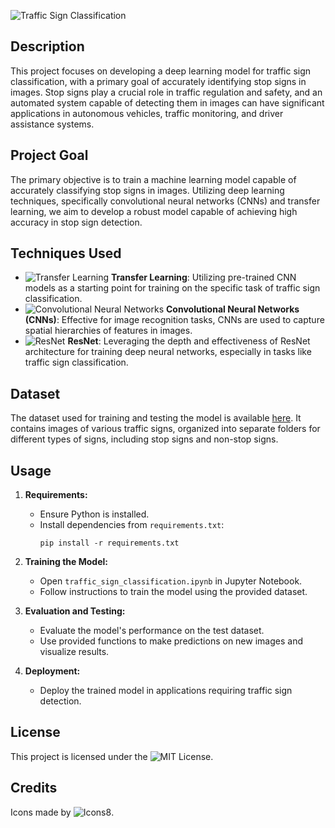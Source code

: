 ![Traffic Sign Classification](https://img.icons8.com/plasticine/2x/traffic-jam.png)

## Description
This project focuses on developing a deep learning model for traffic sign classification, with a primary goal of accurately identifying stop signs in images. Stop signs play a crucial role in traffic regulation and safety, and an automated system capable of detecting them in images can have significant applications in autonomous vehicles, traffic monitoring, and driver assistance systems.

## Project Goal
The primary objective is to train a machine learning model capable of accurately classifying stop signs in images. Utilizing deep learning techniques, specifically convolutional neural networks (CNNs) and transfer learning, we aim to develop a robust model capable of achieving high accuracy in stop sign detection.

## Techniques Used
- ![Transfer Learning](https://img.icons8.com/ios-filled/50/000000/transfer-between-users.png) **Transfer Learning**: Utilizing pre-trained CNN models as a starting point for training on the specific task of traffic sign classification.
- ![Convolutional Neural Networks](https://img.icons8.com/ios-filled/50/000000/neural-network.png) **Convolutional Neural Networks (CNNs)**: Effective for image recognition tasks, CNNs are used to capture spatial hierarchies of features in images.
- ![ResNet](https://img.icons8.com/ios-filled/50/000000/neural-network.png) **ResNet**: Leveraging the depth and effectiveness of ResNet architecture for training deep neural networks, especially in tasks like traffic sign classification.

## Dataset
The dataset used for training and testing the model is available [here](https://drive.google.com/drive/u/5/folders/1RtXgbyWgMzp3rra-Zfx_3Pa98UxqpIBN). It contains images of various traffic signs, organized into separate folders for different types of signs, including stop signs and non-stop signs.

## Usage
1. **Requirements:**
   - Ensure Python is installed.
   - Install dependencies from `requirements.txt`:
     ```
     pip install -r requirements.txt
     ```

2. **Training the Model:**
   - Open `traffic_sign_classification.ipynb` in Jupyter Notebook.
   - Follow instructions to train the model using the provided dataset.

3. **Evaluation and Testing:**
   - Evaluate the model's performance on the test dataset.
   - Use provided functions to make predictions on new images and visualize results.

4. **Deployment:**
   - Deploy the trained model in applications requiring traffic sign detection.

## License
This project is licensed under the ![MIT License](https://img.icons8.com/ios-filled/50/000000/copyright-symbol.png).

## Credits
Icons made by ![Icons8](https://icons8.com).
